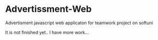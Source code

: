 # Advertissment-Web

Advertisment javascript web applicaton 
for teamwork project on softuni

It is not finished yet.. I have more work...
